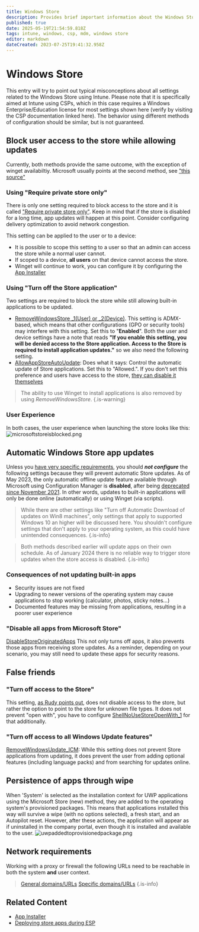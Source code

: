 ```yaml
---
title: Windows Store
description: Provides brief important information about the Windows Store
published: true
date: 2025-05-19T21:54:59.818Z
tags: intune, windows, csp, mdm, windows store
editor: markdown
dateCreated: 2023-07-25T19:41:32.958Z
---
```


# Windows Store
This entry will try to point out typical misconceptions about all settings related to the Windows Store using Intune. Please note that it is specifically aimed at Intune using CSPs, which in this case requires a Windows Enterprise/Education license for most settings shown here (verify by visiting the CSP documentation linked here). The behavior using different methods of configuration should be similar, but is not guaranteed.

## Block user access to the store while allowing updates
Currently, both methods provide the same outcome, with the exception of winget availabiltiy. Microsoft usually points at the second method, see ["this source"](https://learn.microsoft.com/en-us/mem/intune/apps/store-apps-microsoft#common-store-policy-settings-and-their-impact-on-microsoft-store-apps)
### Using "Require private store only"
There is only one setting required to block access to the store and it is called  ["Require private store only"](https://learn.microsoft.com/en-us/windows/client-management/mdm/policy-csp-applicationmanagement#requireprivatestoreonly). Keep in mind that if the store is disabled for a long time, app updates will happen at this point. Consider configuring delivery optimization to avoid network congestion. 

This setting can be applied to the user or to a device:
- It is possible to scope this setting to a user so that an admin can access the store while a normal user cannot.
- If scoped to a device, **all users** on that device cannot access the store.
- Winget will continue to work, you can configure it by configuring the [App Installer](/intune/App-Installer)

### Using "Turn off the Store application"
Two settings are required to block the store while still allowing built-in applications to be updated. 
- [RemoveWindowsStore _1(User) or _2(Device)](https://learn.microsoft.com/en-us/windows/client-management/mdm/policy-csp-admx-windowsstore#removewindowsstore_2). This setting is ADMX-based, which means that other configurations (GPO or security tools) may interfere with this setting. Set this to "**Enabled**". Both the user and device settings have a note that reads **"If you enable this setting, you will be denied access to the Store application. Access to the Store is required to install application updates."** so we also need the following setting. 
- [AllowAppStoreAutoUpdate](https://learn.microsoft.com/en-us/windows/client-management/mdm/policy-csp-applicationmanagement#allowappstoreautoupdate): Does what it says: Control the automatic update of Store applications. Set this to "Allowed.". If you don't set this preference and users have access to the store, [they can disable it themselves](https://support.microsoft.com/en-us/windows/turn-on-automatic-app-updates-70634d32-4657-dc76-632b-66048978e51b)

> The ability to use Winget to install applications is also removed by using *RemoveWindowsStore*.
{.is-warning}

### User Experience
In both cases, the user experience when launching the store looks like this:
![microsoftstoreisblocked.png](/microsoftstoreisblocked.png)
## Automatic Windows Store app updates
Unless you [have very specific requirements](https://learn.microsoft.com/en-us/microsoft-store/distribute-offline-apps#why-offline-licensed-apps), you should ***not configure*** the following settings because they will prevent automatic Store updates. As of May 2023, the only automatic offline update feature available through Microsoft using Configuration Manager is **disabled**, after being [deprecated since November 2021](https://learn.microsoft.com/en-us/mem/configmgr/apps/deploy-use/manage-apps-from-the-windows-store-for-business). In other words, updates to built-in applications will only be done online (automatically) or using Winget (via scripts).

> While there are other settings like "Turn off Automatic Download of updates on Win8 machines", only settings that apply to supported Windows 10 an higher will be discussed here. You shouldn't configure settings that don't apply to your operating system, as this could have unintended consequences.
{.is-info}

> Both methods described earlier will update apps on their own schedule. As of January 2024 there is no reliable way to trigger store updates when the store access is disabled. 
{.is-info}

### Consequences of not updating built-in apps
- Security issues are not fixed
- Upgrading to newer versions of the operating system may cause applications to stop working (calculator, photos, sticky notes...)
- Documented features may be missing from applications, resulting in a poorer user experience

### "Disable all apps from Microsoft Store"
[DisableStoreOriginatedApps](https://learn.microsoft.com/en-us/windows/client-management/mdm/policy-csp-applicationmanagement#disablestoreoriginatedapps)
This not only turns off apps, it also prevents those apps from receiving store updates. As a reminder, depending on your scenario, you may still need to update these apps for security reasons.

## False friends
### "Turn off access to the Store"
This setting, [as Rudy points out](https://call4cloud.nl/2020/06/managing-apps-in-the-microsoft-store/#part1), does not disable access to the store, but rather the option to point to the store for unknown file types. It does not prevent "open with", you have to configure [ShellNoUseStoreOpenWith_1](https://learn.microsoft.com/en-us/windows/client-management/mdm/policy-csp-admx-icm#shellnousestoreopenwith_1) for that additionally.
### "Turn off access to all Windows Update features"
[RemoveWindowsUpdate_ICM](https://learn.microsoft.com/en-us/windows/client-management/mdm/policy-csp-admx-icm#removewindowsupdate_icm): While this setting does not prevent Store applications from updating, it does prevent the user from adding optional features (including language packs) and from searching for updates online.

## Persistence of apps through wipe
When 'System' is selected as the installation context for UWP applications using the Microsoft Store (new) method, they are added to the operating system's provisioned packages. This means that applications installed this way will survive a wipe (with no options selected), a fresh start, and an Autopilot reset. However, after these actions, the application will appear as if uninstalled in the company portal, even though it is installed and available to the user.
![uwpaddedtoprovisionedpackage.png](/uwpaddedtoprovisionedpackage.png)

## Network requirements
Working with a proxy or firewall the following URLs need to be reachable in both the system **and** user context.
> [General domains/URLs](https://learn.microsoft.com/en-us/mem/intune/fundamentals/intune-endpoints#microsoft-store) 
> [Specific domains/URLs](https://learn.microsoft.com/en-us/windows/privacy/manage-windows-11-endpoints)
{.is-info}

## Related Content
- [App Installer](/intune/App-Installer)
- [Deploying store apps during ESP](/autopilot/deploying-store-apps-during-esp)
